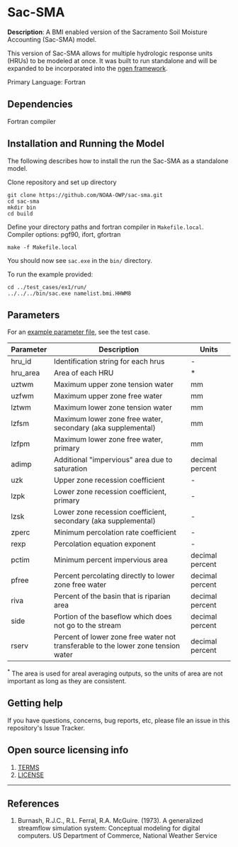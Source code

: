 # Sac-SMA

**Description**:  A BMI enabled version of the Sacramento Soil Moisture Accounting (Sac-SMA) model.  

This version of Sac-SMA allows for multiple hydrologic response units (HRUs) to be modeled at once.  It was built to run standalone and will be expanded to be incorporated into the [ngen framework](https://github.com/NOAA-OWP/ngen).

Primary Language: Fortran


## Dependencies
Fortran compiler

## Installation and Running the Model

The following describes how to install the run the Sac-SMA as a standalone model.

Clone repository and set up directory
```
git clone https://github.com/NOAA-OWP/sac-sma.git
cd sac-sma
mkdir bin
cd build
```

Define your directory paths and fortran compiler in `Makefile.local`. 
Compiler options: pgf90, ifort, gfortran

```
make -f Makefile.local
```

You should now see `sac.exe` in the `bin/` directory. 

To run the example provided:

```
cd ../test_cases/ex1/run/
../../../bin/sac.exe namelist.bmi.HHWM8
```

## Parameters

For an [example parameter file](https://github.com/NOAA-OWP/sac-sma/tree/master/test_cases/ex1/input/params), see the test case.

Parameter | Description | Units
----------|-------------|--------
hru_id | Identification string for each hrus | -
hru_area | Area of each HRU | * 
uztwm | Maximum upper zone tension water | mm
uzfwm | Maximum upper zone free water | mm
lztwm | Maximum lower zone tension water | mm
lzfsm | Maximum lower zone free water, secondary (aka supplemental) | mm
lzfpm | Maximum lower zone free water, primary | mm
adimp | Additional "impervious" area due to saturation | decimal percent
uzk | Upper zone recession coefficient | - 
lzpk | Lower zone recession coefficient, primary | - 
lzsk | Lower zone recession coefficient, secondary (aka supplemental) | -
zperc | Minimum percolation rate coefficient | - 
rexp | Percolation equation exponent | - 
pctim | Minimum percent impervious area | decimal percent
pfree | Percent percolating directly to lower zone free water | decimal percent
riva | Percent of the basin that is riparian area | decimal percent
side | Portion of the baseflow which does not go to the stream | decimal percent
rserv | Percent of lower zone free water not transferable to the lower zone tension water | decimal percent

<sup>*</sup> The area is used for areal averaging outputs, so the units of area are not important as long as they are consistent.


## Getting help

If you have questions, concerns, bug reports, etc, please file an issue in this repository's Issue Tracker.

## Open source licensing info
1. [TERMS](TERMS.md)
2. [LICENSE](LICENSE)


----

## References

1. Burnash, R.J.C., R.L. Ferral, R.A. McGuire. (1973). A generalized streamflow simulation system: Conceptual modeling for digital computers. US Department of Commerce, National Weather Service
